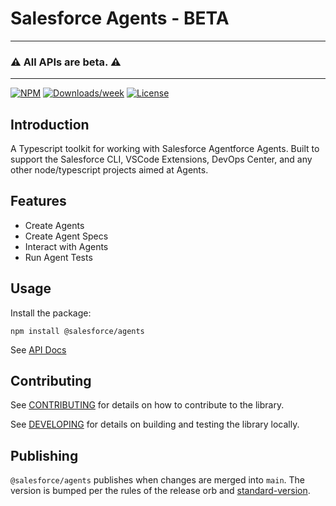 # Salesforce Agents - BETA

---

### :warning: All APIs are beta. :warning:

---

[![NPM](https://img.shields.io/npm/v/@salesforce/agents.svg?label=@salesforce/agents)](https://www.npmjs.com/package/@salesforce/agents) [![Downloads/week](https://img.shields.io/npm/dw/@salesforce/agents.svg)](https://npmjs.org/package/@salesforce/agents) [![License](https://img.shields.io/badge/License-Apache--2.0-blue.svg)](https://opensource.org/license/apache-2-0)

## Introduction

A Typescript toolkit for working with Salesforce Agentforce Agents. Built to support the Salesforce CLI, VSCode Extensions, DevOps Center, and any other node/typescript projects aimed at Agents.

## Features

- Create Agents
- Create Agent Specs
- Interact with Agents
- Run Agent Tests

## Usage

Install the package:

```
npm install @salesforce/agents
```

See [API Docs](https://forcedotcom.github.io/agents)

## Contributing

See [CONTRIBUTING](./CONTRIBUTING.md) for details on how to contribute to the library.

See [DEVELOPING](./DEVELOPING.md) for details on building and testing the library locally.

## Publishing

`@salesforce/agents` publishes when changes are merged into `main`. The version is bumped per the rules of the release orb and [standard-version](https://github.com/conventional-changelog/standard-version).
